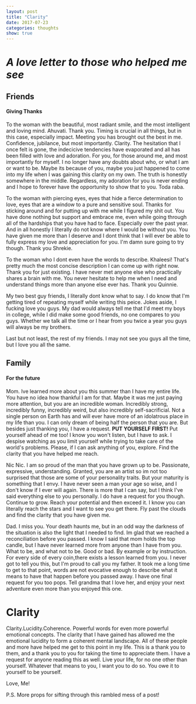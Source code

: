 ```yaml
---
layout: post
title: "Clarity"
date: 2017-07-23
categories: thoughts
show: true
---
```


# *A love letter to those who helped me see* #

## Friends ##

#### Giving Thanks ####

To the woman with the beautiful, most radiant smile, and the most intelligent and loving mind. Ahuvati. Thank you. Timing is crucial in all things, but in this case, especially impact. Meeting you has brought out the best in me. Confidence, jubilance, but most importantly. Clarity. The hesitation that I once felt is gone, the indecicive tendencies have evaporated and all has been filled with love and adoration. For you, for those around me, and most importantly for myself. I no longer have any doubts about who, or what I am or want to be. Maybe its because of you, maybe you just happened to come into my life when I was gaining this clarity on my own. The truth is honestly somewhere in the middle. Regardless, my adoration for you is never ending and I hope to forever have the opportunity to show that to you. Toda raba.

To the woman with piercing eyes, eyes that hide a fierce determination to love, eyes that are a window to a pure and sensitive soul. Thanks for sticking around and for putting up with me while I figured my shit out. You have done nothing but support and embrace me, even while going through all of the hardships that you have had to face. Especially over the past year. And in all honestly I literally do not know where I would be without you. You have given me more than I deserve and I dont think that I will ever be able to fully express my love and appreciation for you. I'm damn sure going to try though. Thank you Shrekie.

To the woman who I dont even have the words to describe. Khaleesi! That's pretty much the most concise description I can come up with right now. Thank you for just existing. I have never met anyone else who practically shares a brain with me. You never hesitate to help me when I need and understand things more than anyone else ever has. Thank you Quinnie.

My two best guy friends, I literally dont know what to say. I do know that  I'm getting tired of repeating myself while writing this peice. Jokes aside, I fucking love you guys. My dad would always tell me that I'd meet my boys in college, while I did make some good friends, no one compares to you guys. Whether we talk all the time or I hear from you twice a year you guys will always be my brothers. 

Last but not least, the rest of my friends. I may not see you guys all the time, but I love you all the same.


## Family ##

#### For the future ####

Mom. Ive learned more about you this summer than I have my entire life. You have no idea how thankful I am for that. Maybe it was me just paying more attention, but you are an incredible woman. Incredibly strong, incredibly funny, incredibly weird, but also incredibly self-sacrificial. Not a single person on Earth has and will ever have more of an idolatrous place in my life than you. I can only dream of being half the person that you are. But besides just thanking you, I have a request. **PUT YOURSELF FIRST!** Put yourself ahead of me too! I know you won't listen, but I have to ask. I despise watching as you limit yourself while trying to take care of the world's problems. Please, if I can ask anything of you, explore. Find the clarity that you have helped me reach.

Nic Nic. I am so proud of the man that you have grown up to be. Passionate, expressive, understanding. Granted, you are an artist so im not too surprised that those are some of your personality traits. But your maturity is something that I envy. I have never seen a man your age so wise, and I don't know if I ever will again. There is more that I can say, but I think I've said everything else to you personally. I do have a request for you though. Continue to grow. Reach your potential and then exceed it. I know you can literally reach the stars and I want to see you get there. Fly past the clouds and find the clarity that you have given me.

Dad. I miss you. Your death haunts me, but in an odd way the darkness of the situation is also the light that I needed to find. Im glad that we reached a reconciliation before you passed. I know I said that mom holds the top candle, but I have never learned more from anyone than I have from you. What to be, and what not to be. Good or bad. By example or by instruction. For every side of every coin,there exists a lesson learned from you. I never got to tell you this, but I'm proud to call you my father. It took me a long time to get to that point, words are not evocative enough to describe what it means to have that happen before you passed away. I have one final request for you too pops. Tell grandma that I love her, and enjoy your next adventure even more than you enjoyed this one.

# Clarity #

Clarity.Lucidity.Coherence. Powerful words for even more powerful emotional concepts. The clarity that I have gained has allowed me the emotional lucidity to form a coherent mental landscape. All of these people and more have helped me get to this point in my life. This is a thank you to them, and a thank you to you for taking the time to appreciate them. I have a request for anyone reading this as well. Live your life, for no one other than yourself. Whatever that means to you, I want you to do so. You owe it to yourself to be yourself.

Love,
Me!

P.S. More props for sifting through this rambled mess of a post!